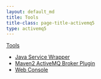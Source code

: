 ```yaml
---
layout: default_md
title: Tools 
title-class: page-title-activemq5
type: activemq5
---
```


[Tools](tools)


*   [Java Service Wrapper](java-service-wrapper)
*   [Maven2 ActiveMQ Broker Plugin](maven2-activemq-broker-plugin)
*   [Web Console](web-console)

